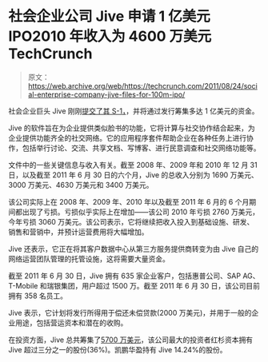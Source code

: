 # 社会企业公司 Jive 申请 1 亿美元 IPO2010 年收入为 4600 万美元 TechCrunch

> 原文：<https://web.archive.org/web/https://techcrunch.com/2011/08/24/social-enterprise-company-jive-files-for-100m-ipo/>

社会企业巨头 Jive 刚刚[提交了其 S-1，](https://web.archive.org/web/20230204222051/http://www.sec.gov/Archives/edgar/data/1462633/000119312511231091/ds1.htm)，并将通过发行筹集多达 1 亿美元的资金。

Jive 的软件旨在为企业提供类似脸书的功能，它将计算与社交协作结合起来，为企业提供功能齐全的社交网络。它的应用程序套件帮助企业在各种任务上进行协作，包括举行讨论、交流、共享文档、写博客、进行民意调查和社交网络功能等。

文件中的一些关键信息与收入有关。截至 2008 年、2009 年和 2010 年 12 月 31 日，以及截至 2011 年 6 月 30 日的六个月，Jive 的总收入分别为 1690 万美元、3000 万美元、4630 万美元和 3400 万美元。

该公司实际上在 2008 年、2009 年、2010 年以及截至 2011 年 6 月的 6 个月期间都出现了亏损。亏损似乎实际上在增加——该公司 2010 年亏损 2760 万美元，今年亏损 3060 万美元。该公司表示，它将继续把收入投入到基础设施、研发、销售和营销中，并预计运营费用将大幅增加。

Jive 还表示，它正在将其客户数据中心从第三方服务提供商转变为由 Jive 自己的网络运营团队管理的托管设施，这将需要大量资金。

截至 2011 年 6 月 30 日，Jive 拥有 635 家企业客户，包括惠普公司、SAP AG、T-Mobile 和瑞银集团，用户超过 1500 万。截至 2011 年 6 月 30 日，该公司目前拥有 358 名员工。

Jive 表示，它计划将发行所得用于偿还未偿贷款(2000 万美元)，并用于一般的企业用途，包括营运资本和潜在的收购。

在投资方面，Jive 总共筹集了[5700 万美元](https://web.archive.org/web/20230204222051/http://www.crunchbase.com/company/jive-software)，该公司最大的投资者红杉资本拥有 Jive 超过三分之一的股份(36%)。凯鹏华盈持有 Jive 14.24%的股份。
